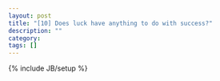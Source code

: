 ```yaml
---
layout: post
title: "[10] Does luck have anything to do with success?"
description: ""
category: 
tags: []
---
```

{% include JB/setup %}
